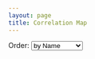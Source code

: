 ```yaml
---
layout: page
title: Correlation Map
---
```


<meta charset="utf-8">

<style>
  @import url(/style.css);
  
  .background {
    fill: #eee;
  }
  
  line {
    stroke: #fff;
  }
  
  text.active {
    fill: red;
  }
</style>

<script src="//d3js.org/d3.v2.min.js" charset="utf-8"></script>

<p>Order: <select id="order">
  <option value="name">by Name</option>
  <option value="count">by Frequency</option>
  <option value="group">by Cluster</option>
</select>
  
<script>
  /*
  var margin = {top: 80, right: 0, bottom: 10, left: 80},
      width = 720,
      height = 720;
      */
  
  var x = d3.scale.ordinal().rangeBands([0, width]),
      z = d3.scale.linear().domain([0, 4]).clamp(true),
      c = d3.scale.category10().domain(d3.range(10));
  
  var svg = d3.select("body").append("svg")
      .attr("width", width + margin.left + margin.right)
      .attr("height", height + margin.top + margin.bottom)
      .style("margin-left", -margin.left + "px")
    .append("g")
      .attr("transform", "translate(" + margin.left + "," + margin.top + ")");
  
  d3.json("/js/correlation/miserables.json", function(miserables) {
    var matrix = [],
        nodes = miserables.nodes,
        n = nodes.length;
  
    // Compute index per node.
    nodes.forEach(function(node, i) {
      node.index = i;
      node.count = 0;
      matrix[i] = d3.range(n).map(function(j) { return {x: j, y: i, z: 0}; });
    });
  
    // Convert links to matrix; count character occurrences.
    miserables.links.forEach(function(link) {
      matrix[link.source][link.target].z += link.value;
      matrix[link.target][link.source].z += link.value;
      matrix[link.source][link.source].z += link.value;
      matrix[link.target][link.target].z += link.value;
      nodes[link.source].count += link.value;
      nodes[link.target].count += link.value;
    });
  
    // Precompute the orders.
    var orders = {
      name: d3.range(n).sort(function(a, b) { return d3.ascending(nodes[a].name, nodes[b].name); }),
      count: d3.range(n).sort(function(a, b) { return nodes[b].count - nodes[a].count; }),
      group: d3.range(n).sort(function(a, b) { return nodes[b].group - nodes[a].group; })
    };
  
    // The default sort order.
    x.domain(orders.name);
  
    svg.append("rect")
        .attr("class", "background")
        .attr("width", width)
        .attr("height", height);
  
    var row = svg.selectAll(".row")
        .data(matrix)
      .enter().append("g")
        .attr("class", "row")
        .attr("transform", function(d, i) { return "translate(0," + x(i) + ")"; })
        .each(row);
  
    row.append("line")
        .attr("x2", width);
  
    row.append("text")
        .attr("x", -6)
        .attr("y", x.rangeBand() / 2)
        .attr("dy", ".32em")
        .attr("text-anchor", "end")
        .text(function(d, i) { return nodes[i].name; });
  
    var column = svg.selectAll(".column")
        .data(matrix)
      .enter().append("g")
        .attr("class", "column")
        .attr("transform", function(d, i) { return "translate(" + x(i) + ")rotate(-90)"; });
  
    column.append("line")
        .attr("x1", -width);
  
    column.append("text")
        .attr("x", 6)
        .attr("y", x.rangeBand() / 2)
        .attr("dy", ".32em")
        .attr("text-anchor", "start")
        .text(function(d, i) { return nodes[i].name; });
  
    function row(row) {
      var cell = d3.select(this).selectAll(".cell")
          .data(row.filter(function(d) { return d.z; }))
        .enter().append("rect")
          .attr("class", "cell")
          .attr("x", function(d) { return x(d.x); })
          .attr("width", x.rangeBand())
          .attr("height", x.rangeBand())
          .style("fill-opacity", function(d) { return z(d.z); })
          .style("fill", function(d) { return nodes[d.x].group == nodes[d.y].group ? c(nodes[d.x].group) : null; })
          .on("mouseover", mouseover)
          .on("mouseout", mouseout);
    }
  
    function mouseover(p) {
      d3.selectAll(".row text").classed("active", function(d, i) { return i == p.y; });
      d3.selectAll(".column text").classed("active", function(d, i) { return i == p.x; });
    }
  
    function mouseout() {
      d3.selectAll("text").classed("active", false);
    }
  
    d3.select("#order").on("change", function() {
      clearTimeout(timeout);
      order(this.value);
    });
  
    function order(value) {
      x.domain(orders[value]);
  
      var t = svg.transition().duration(2500);
  
      t.selectAll(".row")
          .delay(function(d, i) { return x(i) * 4; })
          .attr("transform", function(d, i) { return "translate(0," + x(i) + ")"; })
        .selectAll(".cell")
          .delay(function(d) { return x(d.x) * 4; })
          .attr("x", function(d) { return x(d.x); });
  
      t.selectAll(".column")
          .delay(function(d, i) { return x(i) * 4; })
          .attr("transform", function(d, i) { return "translate(" + x(i) + ")rotate(-90)"; });
    }
  
    var timeout = setTimeout(function() {
      order("group");
      d3.select("#order").property("selectedIndex", 2).node().focus();
    }, 5000);
  });
</script>
